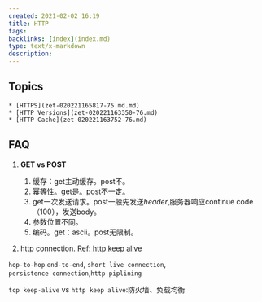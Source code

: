 ```yaml
---
created: 2021-02-02 16:19
title: HTTP
tags:
backlinks: [index](index.md)
type: text/x-markdown
description: 
---
```

## Topics
	* [HTTPS](zet-020221165817-75.md.md)
	* [HTTP Versions](zet-020221163350-76.md)
	* [HTTP Cache](zet-020221163752-76.md)

## FAQ
1. **GET vs POST**
	1. 缓存：get主动缓存。post不。
	2. 幂等性。get是。post不一定。
	3. get一次发送请求。post一般先发送*header*,服务器响应continue code（100），发送body。
	4. 参数位置不同。
	5. 编码。get：ascii。post无限制。

2. http connection. [Ref: http keep alive](https://xie.infoq.cn/article/398b82c2b4300f928108ac605)

`hop-to-hop`  `end-to-end`, `short live connection`, `persistence connection`,`http piplining`

`tcp keep-alive` vs `http keep alive`:防火墙、负载均衡
